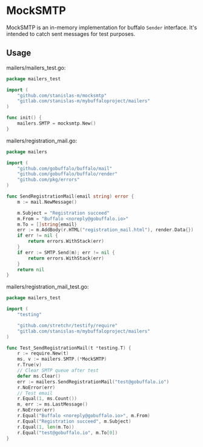 MockSMTP
========

MockSMTP is an in-memory implementation for buffalo `Sender` interface. It's intended to catch sent messages for test purposes.

Usage
-----

mailers/mailers_test.go:
```go
package mailers_test

import (
	"github.com/stanislas-m/mocksmtp"
	"gitlab.com/stanislas-m/mybuffaloproject/mailers"
)

func init() {
	mailers.SMTP = mocksmtp.New()
}

```

mailers/registration_mail.go:
```go
package mailers

import (
	"github.com/gobuffalo/buffalo/mail"
	"github.com/gobuffalo/buffalo/render"
	"github.com/pkg/errors"
)

func SendRegistrationMail(email string) error {
	m := mail.NewMessage()

	m.Subject = "Registration succeed"
	m.From = "Buffalo <noreply@gobuffalo.io>"
	m.To = []string{email}
	err := m.AddBody(r.HTML("registration_mail.html"), render.Data{})
	if err != nil {
		return errors.WithStack(err)
	}
	if err := SMTP.Send(m); err != nil {
		return errors.WithStack(err)
	}
	return nil
}

```

mailers/registration_mail_test.go:
```go
package mailers_test

import (
	"testing"

	"github.com/stretchr/testify/require"
	"gitlab.com/stanislas-m/mybuffaloproject/mailers"
)

func Test_SendRegistrationMail(t *testing.T) {
    r := require.New(t)
    ms, v := mailers.SMTP.(*MockSMTP)
    r.True(v)
    // Clear SMTP queue after test
    defer ms.Clear()
    err := mailers.SendRegistrationMail("test@gobuffalo.io")
    r.NoError(err)
    // Test email
    r.Equal(1, ms.Count())
    m, err := ms.LastMessage()
    r.NoError(err)
    r.Equal("Buffalo <noreply@gobuffalo.io>", m.From)
    r.Equal("Registration succeed", m.Subject)
    r.Equal(1, len(m.To))
    r.Equal("test@gobuffalo.io", m.To[0])
}
```
